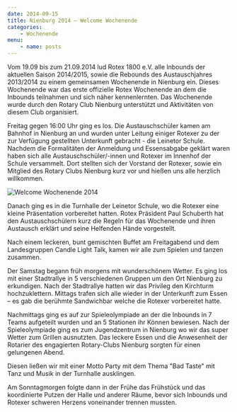 ```yaml
---
date: 2014-09-15
title: Nienburg 2014 – Welcome Wochenende
categories: 
    - Wochenende
menu:
    - name: posts
---
```

Vom 19.09 bis zum 21.09.2014 lud Rotex 1800 e.V.  alle Inbounds  der aktuellen
Saison 2014/2015, sowie die Rebounds des Austauschjahres 2013/2014 zu einem
gemeinsamen Wochenende in Nienburg ein.  Dieses Wochenende war das erste
offizielle Rotex Wochenende an dem die Inbounds teilnahmen und sich näher
kennenlernten. Das Wochenende wurde durch den Rotary Club Nienburg unterstützt
und Aktivitäten von diesem Club organisiert. 

Freitag gegen 16:00 Uhr ging es los. Die Austauschschüler kamen am Bahnhof in
Nienburg an und wurden unter Leitung einiger Rotexer zu der zur Verfügung
gestellten Unterkunft gebracht -  die Leinetor Schule. Nachdem die Formalitäten
der Anmeldung und Essensabgabe geklärt waren haben sich alle
Austauschschüler/-innen und Rotexer im Innenhof der Schule versammelt.  Dort
stellten sich der Vorstand der Rotexer, sowie ein Mitglied des Rotary Clubs
Nienburg kurz vor und hießen uns alle herzlich willkommen. 

![Welcome Wochenende 2014](/img/2014-nienburg.jpg)

Danach ging es in die Turnhalle der Leinetor Schule, wo die Rotexer eine kleine
Präsentation vorbereitet hatten. Rotex Präsident Paul Schuberth hat den
Austauschschülern kurz die Regeln für das Wochenende und ihren Austausch
erklärt und seine Helfenden Hände vorgestellt. 

Nach einem leckeren, bunt gemischten Buffet am Freitagabend und dem
Landesgruppen Candle Light Talk, kamen wir alle zum Spielen und tanzen zusammen.

Der Samstag begann früh morgens mit wunderschönem Wetter. Es ging los mit einer
Stadtrallye in 5 verschiedenen Gruppen um den Ort Nienburg zu erkundigen.  Nach
der Stadtrallye hatten wir das Privileg den Kirchturm hochzuklettern. Mittags
trafen sich alle wieder in der Unterkunft zum Essen – es gab die berühmte
Sandwichbar welche die Rotexer vorbereitet hatte.

Nachmittags ging es auf zur Spieleolympiade an der die Inbounds in 7 Teams
aufgeteilt wurden und an 5 Stationen ihr Können bewiesen. Nach der
Spieleolympiade ging es zum Jugendzentrum in Nienburg wo wir das super Wetter
zum Grillen ausnutzten. Das leckere Essen und die Anwesenheit der Rotarier des
engagierten Rotary-Clubs Nienburg sorgten für einen gelungenen Abend. 

Diesen ließen wir mit einer Motto Party mit dem Thema "Bad Taste" mit Tanz und
Musik in der Turnhalle ausklingen. 

Am Sonntagmorgen folgte dann in der Frühe das Frühstück und das koordinierte
Putzen der Halle und anderer Räume, bevor sich Inbounds und Rotexer schweren
Herzens voneinander trennen mussten.
